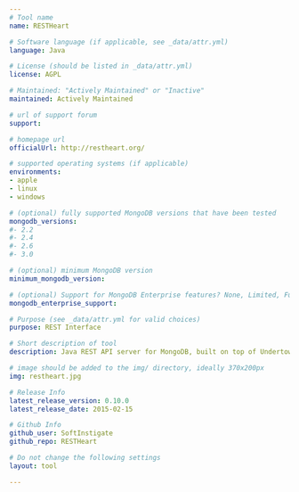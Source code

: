 ```yaml
---
# Tool name
name: RESTHeart

# Software language (if applicable, see _data/attr.yml)
language: Java

# License (should be listed in _data/attr.yml)
license: AGPL

# Maintained: "Actively Maintained" or "Inactive"
maintained: Actively Maintained

# url of support forum
support: 

# homepage url
officialUrl: http://restheart.org/

# supported operating systems (if applicable)
environments:
- apple
- linux
- windows

# (optional) fully supported MongoDB versions that have been tested
mongodb_versions:
#- 2.2
#- 2.4
#- 2.6
#- 3.0

# (optional) minimum MongoDB version
minimum_mongodb_version:

# (optional) Support for MongoDB Enterprise features? None, Limited, Full
mongodb_enterprise_support: 

# Purpose (see _data/attr.yml for valid choices)
purpose: REST Interface

# Short description of tool
description: Java REST API server for MongoDB, built on top of Undertow non-blocking HTTP server. Open your data, quickly build HATEOAS applications, use it as your mobile apps back-end, ...

# image should be added to the img/ directory, ideally 370x200px
img: restheart.jpg

# Release Info
latest_release_version: 0.10.0
latest_release_date: 2015-02-15

# Github Info
github_user: SoftInstigate
github_repo: RESTHeart

# Do not change the following settings
layout: tool

---
```

